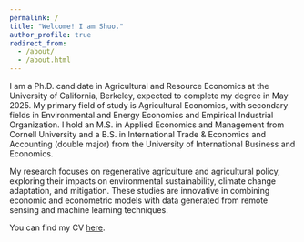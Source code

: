 ```yaml
---
permalink: /
title: "Welcome! I am Shuo."
author_profile: true
redirect_from: 
  - /about/
  - /about.html
---
```


I am a Ph.D. candidate in Agricultural and Resource Economics at the University of California, Berkeley, expected to complete my degree in May 2025. My primary field of study is Agricultural Economics, with secondary fields in Environmental and Energy Economics and Empirical Industrial Organization. I hold an M.S. in Applied Economics and Management from Cornell University and a B.S. in International Trade & Economics and Accounting (double major) from the University of International Business and Economics.

My research focuses on regenerative agriculture and agricultural policy, exploring their impacts on environmental sustainability, climate change adaptation, and mitigation. These studies are innovative in combining economic and econometric models with data generated from remote sensing and machine learning techniques.

You can find my CV [here](/files/CV_ShuoYu.pdf).
